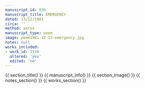 ```yaml
---
manuscript_id: 936
manuscript_title: EMERGENCY
dated: 13/12/1981
circa: ''
method: xerox
manuscript_type: poem
image: poem1981-12-13-emergency.jpg
notes: null
works_included:
- work_id: 1119
  altered: 'yes'
  edited: 'no'
---
```


{{ section_title() }}
{{ manuscript_info() }}
{{ section_image() }}
{{ notes_section() }}
{{ works_section() }}
